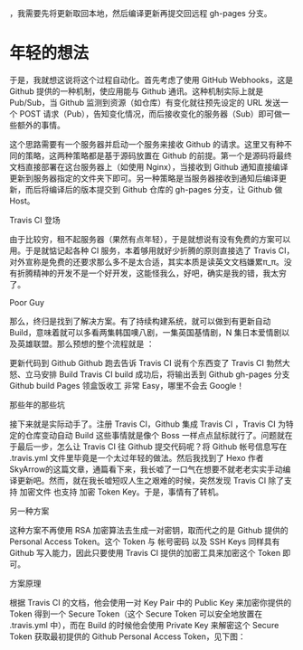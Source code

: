 ，我需要先将更新取回本地，然后编译更新再提交回远程 gh-pages 分支。

# 年轻的想法

于是，我就想这说将这个过程自动化。首先考虑了使用 GitHub Webhooks，这是 Github 提供的一种机制，使应用能与 Github 通讯。这种机制实际上就是 Pub/Sub，当 Github 监测到资源（如仓库）有变化就往预先设定的 URL 发送一个 POST 请求（Pub），告知变化情况，而后接收变化的服务器（Sub）即可做一些额外的事情。

这个思路需要有一个服务器并启动一个服务来接收 Github 的请求。这里又有种不同的策略，这两种策略都是基于源码放置在 Github 的前提。第一个是源码将最终文档直接部署在这台服务器上（如使用 Nginx），当接收到 Github 通知直接编译更新到服务器指定的文件夹下即可。另一种策略是当服务器接收到通知后编译更新，而后将编译后的版本提交到 Github 仓库的 gh-pages 分支，让 Github 做 Host。

Travis CI 登场

由于比较穷，租不起服务器（果然有点年轻），于是就想说有没有免费的方案可以用。于是就惦记起各种 CI 服务，本着够用就好少折腾的原则直接选了 Travis CI，对外宣称是免费的还要求那么多不是太合适，其实本质是读英文文档嫌累π_π。没有折腾精神的开发不是一个好开发，这能怪我么，好吧，确实是我的错，我太穷了。

Poor Guy

那么，终归是找到了解决方案。有了持续构建系统，就可以做到有更新自动 Build，意味着就可以多看两集韩国噢八剧，一集英国基情剧，N 集日本爱情剧以及英雄联盟。那么预想的整个流程就是 ：

更新代码到 Github
Github 跑去告诉 Travis CI 说有个东西变了
Travis CI 勃然大怒、立马安排 Build
Travis CI build 成功后，将输出丢到 Github gh-pages 分支
Github build Pages
领盒饭收工
非常 Easy，哪里不会去 Google！

那些年的那些坑

接下来就是实际动手了。注册 Travis CI，Github 集成 Travis CI ，Travis CI 为特定的仓库变动自动 Build 这些事情就是像个 Boss 一样点点鼠标就行了。问题就在于最后一步，怎么让 Travis CI 往 Github 提交代码呢？将 Github 帐号信息写在 .travis.yml 文件里毕竟是一个太过年轻的做法。然后我找到了 Hexo 作者 SkyArrow的这篇文章，通篇看下来，我长嘘了一口气在想要不就老老实实手动编译更新吧。然而，就在我长嘘短叹人生之艰难的时候，突然发现 Travis CI 除了支持 加密文件 也支持 加密 Token Key。于是，事情有了转机。

另一种方案

这种方案不再使用 RSA 加密算法去生成一对密钥，取而代之的是 Github 提供的 Personal Access Token。这个 Token 与 帐号密码 以及 SSH Keys 同样具有 Github 写入能力，因此只要使用 Travis CI 提供的加密工具来加密这个 Token 即可。

方案原理

根据 Travis CI 的文档，他会使用一对 Key Pair 中的 Public Key 来加密你提供的 Token 得到一个 Secure Token（这个 Secure Token 可以安全地放置在 .travis.yml 中），而在 Build 的时候他会使用 Private Key 来解密这个 Secure Token 获取最初提供的 Github Personal Access Token，见下图：